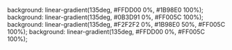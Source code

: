background: linear-gradient(135deg, #FFDD00 0%, #1B98E0 100%);
background: linear-gradient(135deg, #0B3D91 0%, #FF005C 100%);
background: linear-gradient(135deg, #F2F2F2 0%, #1B98E0 50%, #FF005C 100%);
background: linear-gradient(135deg, #FFDD00 0%, #FF005C 100%);
